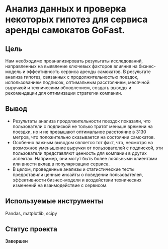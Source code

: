 # Анализ данных и проверка некоторых гипотез для сервиса аренды самокатов GoFast.
## Цель
Нам необходимо проанализировать результаты исследований, направленных на выявление ключевых факторов влияния на бизнес-модель и эффективность сервиса аренды самокатов. В результате анализа гипотез, связанных с продолжительностью поездок, использованием подписок, оптимальным расстоянием, месячной выручкой и техническим обновлением, создать выводы и рекомендации для оптимизации стратегии компании.
## Вывод
* Результаты анализа продолжительности поездок показали, что пользователи с подпиской не только тратят меньше времени на поездки, но и не превышают оптимальное расстояние в 3130 метров, что положительно сказывается на состоянии самокатов.
* Особенно важным выводом является тот факт, что, несмотря на возможное уменьшение выручки от пользователей с подпиской, эти пользователи представляют ценность для компании в других аспектах. Например, они могут быть более лояльными клиентами или внести вклад в популяризацию сервиса.
* В целом, проведенные анализы и статистические тесты предоставили ценные инсайты о поведении пользователей, эффективности бизнес-модели и воздействии технических изменений на взаимодействие с сервисом. 
## Используемые инструменты
Pandas, matplotlib, scipy

## Статус проекта 
**Завершен**
